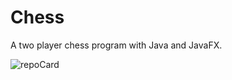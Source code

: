 # Chess
A two player chess program with Java and JavaFX.

![repoCard](https://user-images.githubusercontent.com/87835378/127415438-35e1297c-6e95-4762-99e8-ddc6db12d4c2.png)
